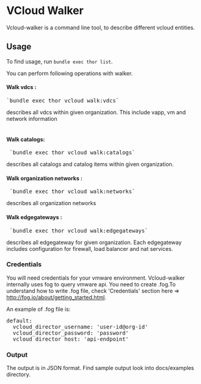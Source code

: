# VCloud Walker

Vcloud-walker is a command line tool, to describe different vcloud entities.

## Usage
To find usage, run `bundle exec thor list`.

You can perform following operations with walker.

#### Walk vdcs :
<pre>`bundle exec thor vcloud_walk:vdcs` </pre>         
describes all vdcs within given organization. This include vapp, vm and network information
<br/><br/>

#### Walk catalogs:
<pre> `bundle exec thor vcloud_walk:catalogs` </pre>     
describes all catalogs and catalog items within given organization.

  
#### Walk organization networks : 
<pre> `bundle exec thor vcloud_walk:networks` </pre>      
 describes all organization networks


#### Walk edgegateways :
 <pre> `bundle exec thor vcloud_walk:edgegateways` </pre>   
describes all edgegateway for given organization. Each edgegateway includes configuration for firewall, load balancer and nat services.


### Credentials

You will need credentials for your vmware environment. Vcloud-walker internally uses fog to query vmware api.
You need to create .fog.To understand how to write .fog file, check 'Credentials' section here => http://fog.io/about/getting_started.html.

An example of .fog file is:
<pre>
default:
  vcloud_director_username: 'user-id@org-id'
  vcloud_director_password: 'password'
  vcloud_director_host: 'api-endpoint'
</pre>  
  
  
### Output

The output is in JSON format. Find sample output look into docs/examples directory. 


